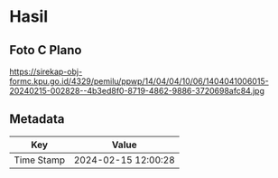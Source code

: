 # Hasil

## Foto C Plano

https://sirekap-obj-formc.kpu.go.id/4329/pemilu/ppwp/14/04/04/10/06/1404041006015-20240215-002828--4b3ed8f0-8719-4862-9886-3720698afc84.jpg


## Metadata

| Key        | Value               |
| ---------- | ------------------- |
| Time Stamp | 2024-02-15 12:00:28 |



